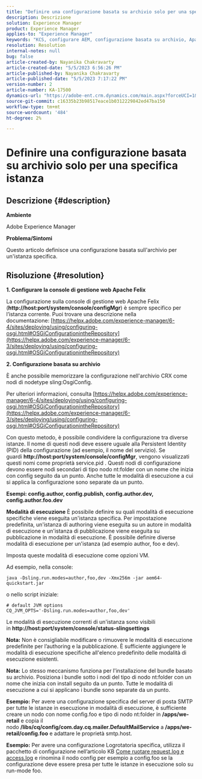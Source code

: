 ```yaml
---
title: "Definire una configurazione basata su archivio solo per una specifica istanza"
description: Descrizione
solution: Experience Manager
product: Experience Manager
applies-to: "Experience Manager"
keywords: "KCS, configurare AEM, configurazione basata su archivio, Apache Felix Web Management Console"
resolution: Resolution
internal-notes: null
bug: false
article-created-by: Nayanika Chakravarty
article-created-date: "5/5/2023 6:56:26 PM"
article-published-by: Nayanika Chakravarty
article-published-date: "5/5/2023 7:17:22 PM"
version-number: 2
article-number: KA-17500
dynamics-url: "https://adobe-ent.crm.dynamics.com/main.aspx?forceUCI=1&pagetype=entityrecord&etn=knowledgearticle&id=c2334588-76eb-ed11-a7c6-6045bd006704"
source-git-commit: c16335b23b98517eace1b0312229842ed47ba150
workflow-type: tm+mt
source-wordcount: '484'
ht-degree: 2%

---
```


# Definire una configurazione basata su archivio solo per una specifica istanza

## Descrizione {#description}


<b>Ambiente</b>

Adobe Experience Manager

<b>Problema/Sintomi</b>

Questo articolo definisce una configurazione basata sull&#39;archivio per un&#39;istanza specifica.


## Risoluzione {#resolution}

<b>1. Configurare la console di gestione web Apache Felix</b>


La configurazione sulla console di gestione web Apache Felix (<b>http://host:port/system/console/configMgr</b>) è sempre specifico per l’istanza corrente.
Puoi trovare una descrizione nella documentazione: [https://helpx.adobe.com/experience-manager/6-4/sites/deploying/using/configuring-osgi.html#OSGiConfigurationintheRepository](https://helpx.adobe.com/experience-manager/6-3/sites/deploying/using/configuring-osgi.html#OSGiConfigurationintheRepository)


<b>2. Configurazione basata su archivio</b>


È anche possibile memorizzare la configurazione nell&#39;archivio CRX come nodi di nodetype sling:OsgiConfig.

Per ulteriori informazioni, consulta [https://helpx.adobe.com/experience-manager/6-4/sites/deploying/using/configuring-osgi.html#OSGiConfigurationintheRepository](https://helpx.adobe.com/experience-manager/6-3/sites/deploying/using/configuring-osgi.html#OSGiConfigurationintheRepository)

Con questo metodo, è possibile condividere la configurazione tra diverse istanze.
Il nome di questi nodi deve essere uguale alla Persistent Identity (PID) della configurazione (ad esempio, il nome del servizio). Se guardi <b>http://host:port/system/console/configMgr</b>, vengono visualizzati questi nomi come proprietà service.pid . Questi nodi di configurazione devono essere nodi secondari di tipo nodo nt:folder con un nome che inizia con config seguito da un punto. Anche tutte le modalità di esecuzione a cui si applica la configurazione sono separate da un punto.

<b>Esempi: config.author, config.publish, config.author.dev, config.author.foo.dev</b>


<b>Modalità di esecuzione</b>
È possibile definire su quali modalità di esecuzione specifiche viene eseguita un&#39;istanza specifica. Per impostazione predefinita, un&#39;istanza di authoring viene eseguita su un autore in modalità di esecuzione e un&#39;istanza di pubblicazione viene eseguita su pubblicazione in modalità di esecuzione. È possibile definire diverse modalità di esecuzione per un&#39;istanza (ad esempio author, foo e dev).

Imposta queste modalità di esecuzione come opzioni VM.

Ad esempio, nella console:


```
java -Dsling.run.modes=author,foo,dev -Xmx256m -jar aem64-quickstart.jar
```


o nello script iniziale:


```
# default JVM options
CQ_JVM_OPTS='-Dsling.run.modes=author,foo,dev'
```


Le modalità di esecuzione correnti di un&#39;istanza sono visibili in <b>http://host:port/system/console/status-slingsettings</b>

<b>Nota:</b> Non è consigliabile modificare o rimuovere le modalità di esecuzione predefinite per l’authoring e la pubblicazione. È sufficiente aggiungere le modalità di esecuzione specifiche all&#39;elenco predefinito delle modalità di esecuzione esistenti.

<b>Nota:</b> Lo stesso meccanismo funziona per l&#39;installazione del bundle basato su archivio. Posiziona i bundle sotto i nodi del tipo di nodo nt:folder con un nome che inizia con install seguito da un punto. Tutte le modalità di esecuzione a cui si applicano i bundle sono separate da un punto.

<b>Esempio:</b> Per avere una configurazione specifica del server di posta SMTP per tutte le istanze in esecuzione in modalità di esecuzione, è sufficiente creare un nodo con nome config.foo e tipo di nodo nt:folder in <b>/apps/we-retail</b> e copia il nodo <b>/libs/cq/config/com.day.cq.mailer.DefaultMailService</b> a <b>/apps/we-retail/config.foo</b> e adattare le proprietà smtp.host.

<b>Esempio:</b> Per avere una configurazione Logrotatoria specifica, utilizza il pacchetto di configurazione nell’articolo KB [Come ruotare request.log e access.log](https://helpx.adobe.com/experience-manager/kb/HowToRotateRequestAndAccessLog.html "Come ruotare request.log e access.log ") e rinomina il nodo config per esempio a config.foo se la configurazione deve essere presa per tutte le istanze in esecuzione solo su run-mode foo.
